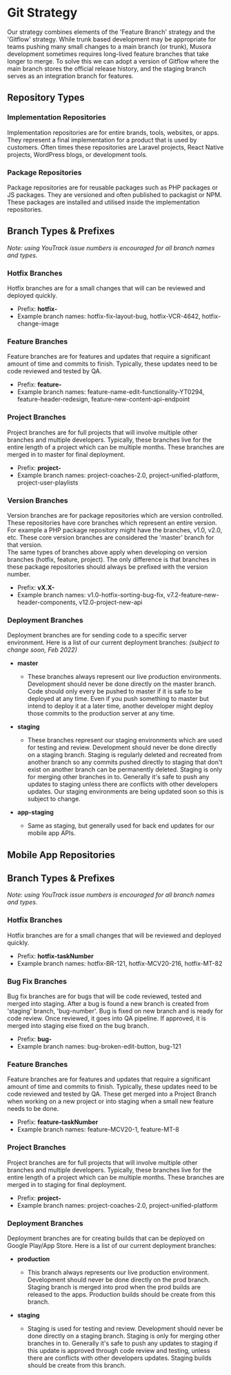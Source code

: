 # Git Strategy

Our strategy combines elements of the 'Feature Branch' strategy and the 'Gitflow' strategy. 
While trunk based development may be appropriate for teams pushing many small changes to a main branch (or trunk), 
Musora development sometimes requires long-lived feature branches that take longer to merge. 
To solve this we can adopt a version of Gitflow where the main branch stores the official release history, 
and the staging branch serves as an integration branch for features.



## Repository Types

### **Implementation Repositories**  
Implementation repositories are for entire brands, tools, websites, or apps. They represent a final implementation for a product that is
used by customers. Often times these repositories are Laravel projects, React Native projects, 
WordPress blogs, or development tools.  


### **Package Repositories**
Package repositories are for reusable packages such as PHP packages or JS packages. They are versioned and often published to 
packagist or NPM. These packages are installed and utilised inside the implementation repositories.



## Branch Types & Prefixes

_Note: using YouTrack issue numbers is encouraged for all branch names and types._

### **Hotfix Branches**  
Hotfix branches are for a small changes that will can be reviewed and deployed quickly.

- Prefix: **hotfix-**
- Example branch names: hotfix-fix-layout-bug, hotfix-VCR-4642, hotfix-change-image


### **Feature Branches**  
Feature branches are for features and updates that require a significant amount of time and commits to finish. Typically, these
updates need to be code reviewed and tested by QA.

- Prefix: **feature-**
- Example branch names: feature-name-edit-functionality-YT0294, feature-header-redesign, feature-new-content-api-endpoint


### **Project Branches**  
Project branches are for full projects that will involve multiple other branches and multiple developers.
Typically, these branches live for the entire length of a project which can be multiple months.
These branches are merged in to master for final deployment.

- Prefix: **project-**
- Example branch names: project-coaches-2.0, project-unified-platform, project-user-playlists


### **Version Branches**  
Version branches are for package repositories which are version controlled. These repositories have core branches
which represent an entire version. For example a PHP package repository might have the branches, v1.0, v2.0, etc.
These core version branches are considered the 'master' branch for that version.  
The same types of branches above apply when developing on version branches (hotfix, feature, project). 
The only difference is that branches in these package repositories should always be prefixed with the version number.

- Prefix: **vX.X-**
- Example branch names: v1.0-hotfix-sorting-bug-fix, v7.2-feature-new-header-components, v12.0-project-new-api


### **Deployment Branches**
Deployment branches are for sending code to a specific server environment. Here is a list of our current deployment branches:
_(subject to change soon, Feb 2022)_

- **master**
  - These branches always represent our live production environments. Development should never be done directly on the 
  master branch. Code should only every be pushed to master if it is safe to be deployed at any time. Even if you
  push something to master but intend to deploy it at a later time, another developer might deploy those commits to
  the production server at any time.

- **staging**
  - These branches represent our staging environments which are used for testing and review. Development should never
  be done directly on a staging branch. Staging is regularly deleted and recreated from another branch so any commits
  pushed directly to staging that don't exist on another branch can be permanently deleted. Staging is only for merging 
  other branches in to. Generally it's safe to push any updates to staging unless there are conflicts with other 
  developers updates. Our staging environments are being updated soon so this is subject to change.

- **app-staging**
    - Same as staging, but generally used for back end updates for our mobile app APIs.



## Mobile App Repositories

## Branch Types & Prefixes

_Note: using YouTrack issue numbers is encouraged for all branch names and types._  

### **Hotfix Branches**  
Hotfix branches are for a small changes that will be reviewed and deployed quickly.

- Prefix: **hotfix-taskNumber**
- Example branch names: hotfix-BR-121, hotfix-MCV20-216, hotfix-MT-82

### **Bug Fix Branches**  
Bug fix branches are for bugs that will be code reviewed, tested and merged into staging. After a bug is found a new branch is 
created from 'staging' branch, 'bug-number'. Bug is fixed on new branch and is ready for code review. Once reviewed, it goes into QA pipeline. 
If approved, it is merged into staging else fixed on the bug branch.

- Prefix: **bug-**
- Example branch names: bug-broken-edit-button, bug-121

### **Feature Branches**  
Feature branches are for features and updates that require a significant amount of time and commits to finish. Typically, these
updates need to be code reviewed and tested by QA. These get merged into a Project Branch when working on a new project or into staging
when a small new feature needs to be done.

- Prefix: **feature-taskNumber**
- Example branch names: feature-MCV20-1, feature-MT-8

### **Project Branches**  
Project branches are for full projects that will involve multiple other branches and multiple developers.
Typically, these branches live for the entire length of a project which can be multiple months.
These branches are merged in to staging for final deployment.

- Prefix: **project-**
- Example branch names: project-coaches-2.0, project-unified-platform

### **Deployment Branches**
Deployment branches are for creating builds that can be deployed on Google Play/App Store. Here is a list of our current deployment branches:

- **production**
  - This branch always represents our live production environment. Development should never be done directly on the 
  prod branch. Staging branch is merged into prod when the prod builds are released to the apps. Production builds should be create
  from this branch.

- **staging**
  - Staging is used for testing and review. Development should never be done directly on a staging branch. Staging is 
  only for merging other branches in to. Generally it's safe to push any updates to staging if this update is approved through 
  code review and testing, unless there are conflicts with other developers updates. Staging builds should be create
  from this branch.
